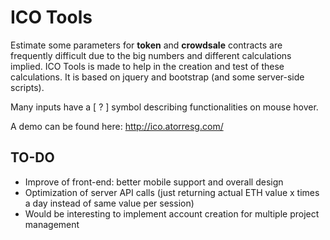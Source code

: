 # ICO Tools

Estimate some parameters for **token** and **crowdsale** contracts are frequently difficult due to the big numbers and different calculations implied. ICO Tools is made to help in the creation and test of these calculations. It is based on jquery and bootstrap (and some server-side scripts).

Many inputs have a [ ? ] symbol describing functionalities on mouse hover.

A demo can be found here: http://ico.atorresg.com/

## TO-DO

- Improve of front-end: better mobile support and overall design
- Optimization of server API calls (just returning actual ETH value x times a day instead of same value per session)
- Would be interesting to implement  account creation for multiple project management
